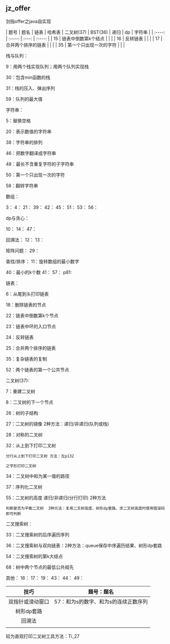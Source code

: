 ## jz_offer
剑指offer之java自实现




|   题号   | 题名               |  链表  |  哈希表 |  二叉树(37) |  BST(36) |  递归  |  dp  | 字符串 |
|  :----: |   :----:          | :---: | :----: |
|    15   | 链表中倒数第k个结点   |       |        |
|    16   |  反转链表           |       |        |
|    17   | 合并两个排序的链表    |       |        |
|    35   | 第一个只出现一次的字符 |       |        |


栈与队列：

9：用两个栈实现队列；用两个队列实现栈

30：包含min函数的栈

31：栈的压入、弹出序列

59：队列的最大值



字符串：

5：替换空格

20：表示数值的字符串

38：字符串的排列

46：把数字翻译成字符串

48：最长不含重复字符的子字符串

50：第一个只出现一次的字符

58：翻转字符串



数组：

3：
4：
21：
39：
42：
45：
51：
53：
56：


dp与贪心：

10：
14：
47：


回溯法：
12：
13：


矩阵问题：
29：


查找/排序：
11：旋转数组的最小数字

40：最小的k个数
41：
57：
p81:


链表：

6：从尾到头打印链表

18：删除链表的节点

22：链表中倒数第k个节点

23：链表中环的入口节点

24：反转链表

25：合并两个排序的链表

35：复杂链表的复制

52：两个链表的第一个公共节点



二叉树(37):

7：重建二叉树

8：二叉树的下一个节点

26：树的子结构

27：二叉树的镜像  2种方法：递归/非递归(队列或栈)

28：对称的二叉树

32：从上到下打印二叉树

    分行从上到下打印二叉树 方法：左p132

    之字形打印二叉树

34：二叉树中和为某一值的路径

37：序列化二叉树

55：二叉树的高度  递归/非递归(分行打印) 2种方法

    判断是否为平衡二叉树  3种方法：复用二叉树高度、树形dp套路、求二叉树高度时使用错误码即可判断


二叉搜索树：

33：二叉搜索树的后序遍历序列

36：二叉搜索树与双向链表：2种方法：queue保存中序遍历结果、树形dp套路

54：二叉搜索树的第k大结点

68：树中两个节点的最低公共祖先




其他：
16：
17：
19：
43：
44：
49：



|   技巧             |                  题号：题名                  |
|  :----:           |               :----:                       |
|    双指针或滑动窗口  |        57：和为s的数字、和为s的连续正数序列       |
|    树形dp套路       |                                            |
|     回溯法          |                                            |
|                   |                                            |



较为直观打印二叉树工具方法：Ti_27